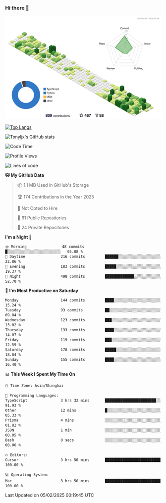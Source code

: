 ### Hi there 👋

![](./profile-3d-contrib/profile-green-animate.svg)

 

[![Top Langs](https://github-readme-stats.vercel.app/api/top-langs/?username=tonyljx)](https://github.com/anuraghazra/github-readme-stats)

![Tonyljx's GitHub stats](https://github-readme-stats.vercel.app/api?username=tonyljx&theme=default&show_icons=true)

 

<!--START_SECTION:waka-->
![Code Time](http://img.shields.io/badge/Code%20Time-1%2C151%20hrs%2019%20mins-blue)

![Profile Views](http://img.shields.io/badge/Profile%20Views-0-blue)

![Lines of code](https://img.shields.io/badge/From%20Hello%20World%20I%27ve%20Written-769.6%20thousand%20lines%20of%20code-blue)

**🐱 My GitHub Data** 

> 📦 1.1 MB Used in GitHub's Storage 
 > 
> 🏆 174 Contributions in the Year 2025
 > 
> 🚫 Not Opted to Hire
 > 
> 📜 61 Public Repositories 
 > 
> 🔑 24 Private Repositories 
 > 
**I'm a Night 🦉** 

```text
🌞 Morning                48 commits          █░░░░░░░░░░░░░░░░░░░░░░░░   05.08 % 
🌆 Daytime                216 commits         ██████░░░░░░░░░░░░░░░░░░░   22.86 % 
🌃 Evening                183 commits         █████░░░░░░░░░░░░░░░░░░░░   19.37 % 
🌙 Night                  498 commits         █████████████░░░░░░░░░░░░   52.70 % 
```
📅 **I'm Most Productive on Saturday** 

```text
Monday                   144 commits         ████░░░░░░░░░░░░░░░░░░░░░   15.24 % 
Tuesday                  93 commits          ██░░░░░░░░░░░░░░░░░░░░░░░   09.84 % 
Wednesday                123 commits         ███░░░░░░░░░░░░░░░░░░░░░░   13.02 % 
Thursday                 133 commits         ████░░░░░░░░░░░░░░░░░░░░░   14.07 % 
Friday                   119 commits         ███░░░░░░░░░░░░░░░░░░░░░░   12.59 % 
Saturday                 178 commits         █████░░░░░░░░░░░░░░░░░░░░   18.84 % 
Sunday                   155 commits         ████░░░░░░░░░░░░░░░░░░░░░   16.40 % 
```


📊 **This Week I Spent My Time On** 

```text
🕑︎ Time Zone: Asia/Shanghai

💬 Programming Languages: 
TypeScript               3 hrs 32 mins       ███████████████████████░░   91.93 % 
Other                    12 mins             █░░░░░░░░░░░░░░░░░░░░░░░░   05.33 % 
Prisma                   4 mins              ░░░░░░░░░░░░░░░░░░░░░░░░░   01.82 % 
JSON                     1 min               ░░░░░░░░░░░░░░░░░░░░░░░░░   00.85 % 
Bash                     0 secs              ░░░░░░░░░░░░░░░░░░░░░░░░░   00.06 % 

🔥 Editors: 
Cursor                   3 hrs 50 mins       █████████████████████████   100.00 % 

💻 Operating System: 
Mac                      3 hrs 50 mins       █████████████████████████   100.00 % 
```


 Last Updated on 05/02/2025 00:19:45 UTC
<!--END_SECTION:waka-->
